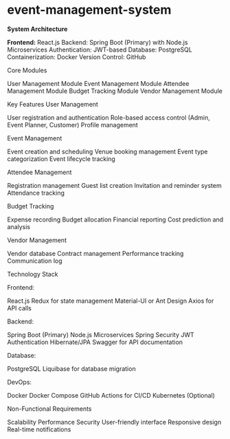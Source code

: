 # event-management-system
**System Architecture**

**Frontend:** React.js
Backend: Spring Boot (Primary) with Node.js Microservices
Authentication: JWT-based
Database: PostgreSQL
Containerization: Docker
Version Control: GitHub

Core Modules

User Management Module
Event Management Module
Attendee Management Module
Budget Tracking Module
Vendor Management Module

Key Features
User Management

User registration and authentication
Role-based access control (Admin, Event Planner, Customer)
Profile management

Event Management

Event creation and scheduling
Venue booking management
Event type categorization
Event lifecycle tracking

Attendee Management

Registration management
Guest list creation
Invitation and reminder system
Attendance tracking

Budget Tracking

Expense recording
Budget allocation
Financial reporting
Cost prediction and analysis

Vendor Management

Vendor database
Contract management
Performance tracking
Communication log

Technology Stack

Frontend:

React.js
Redux for state management
Material-UI or Ant Design
Axios for API calls


Backend:

Spring Boot (Primary)
Node.js Microservices
Spring Security
JWT Authentication
Hibernate/JPA
Swagger for API documentation


Database:

PostgreSQL
Liquibase for database migration


DevOps:

Docker
Docker Compose
GitHub Actions for CI/CD
Kubernetes (Optional)



Non-Functional Requirements

Scalability
Performance
Security
User-friendly interface
Responsive design
Real-time notifications
